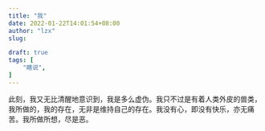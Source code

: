 ```yaml
---
title: "我"
date: 2022-01-22T14:01:54+08:00
author: "lzx"
slug: 

draft: true
tags: [
    "瞎说",
]
---
```


此刻，我又无比清醒地意识到，我是多么虚伪。我只不过是有着人类外皮的兽类，我所做的，我的存在，无非是维持自己的存在。我没有心，即没有快乐，亦无痛苦。我所做所想，尽是恶。